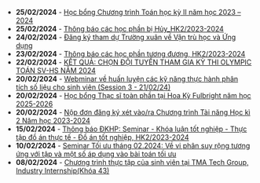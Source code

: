  - **25/02/2024** - [Học bổng Chương trình Toán học kỳ II năm học 2023 – 2024](https://math.hcmus.edu.vn/tin-tức/tin-học-bổng-việc-làm/877-học-bổng-chương-trình-toán-học-kỳ-ii-năm-học-2023-–-2024)
 - **25/02/2024** - [Thông báo các học phần bị Hủy_HK2/2023-2024](https://math.hcmus.edu.vn/tin-tức/tin-giáo-vụ/888-thông-báo-các-học-phần-bị-hủy_hk2-2023-2024)
 - **24/02/2024** - [Đăng ký tham dự Trường xuân về Vận trù học và Ứng dụng](https://math.hcmus.edu.vn/tin-tức/thông-tin-toán-tin-học/887-đăng-ký-tham-dự-trường-xuân-về-vận-trù-học-và-ứng-dụng)
 - **23/02/2024** - [Thông báo các học phần tương đương, HK2/2023-2024](https://math.hcmus.edu.vn/tin-tức/tin-giáo-vụ/876-thông-báo-các-học-phần-tương-đương,-hk2-2023-2024)
 - **22/02/2024** - [KẾT QUẢ: CHỌN ĐỘI TUYỂN THAM GIA KỲ THI OLYMPIC TOÁN SV-HS NĂM 2024](https://math.hcmus.edu.vn/tin-tức/thông-tin-toán-tin-học/885-kết-quả-chọn-đội-tuyển-tham-gia-kỳ-thi-olympic-toán-sv-hs-năm-2024)
 - **20/02/2024** - [Webminar về huấn luyện các kỹ năng thực hành phân tích số liệu cho sinh viên (Session 3 - 21/02/24)](https://math.hcmus.edu.vn/tin-tức/tin-nghiên-cứu/874-webminar_actuarial_23jan24)
 - **20/02/2024** - [Học bổng Thạc sĩ toàn phần tại Hoa Kỳ Fulbright năm học 2025-2026](https://math.hcmus.edu.vn/tin-tức/tin-học-bổng-việc-làm/883-học-bổng-thạc-sĩ-toàn-phần-tại-hoa-kỳ-fulbright-năm-học-2025-2026)
 - **20/02/2024** - [Nộp đơn đăng ký xét vào/ra Chương trình Tài năng Học kì 2 Năm học 2023-2024](https://math.hcmus.edu.vn/tin-tức/tin-giáo-vụ/882-nộp-đơn-đăng-ký-xét-vào-ra-chương-trình-tài-năng-học-kì-2-năm-học-2023-2024)
 - **15/02/2024** - [Thông báo ĐKHP: Seminar - Khóa luận tốt nghiệp - Thực tập đồ án thực tế - Đồ án tốt nghiệp, HK2/2023-2024](https://math.hcmus.edu.vn/tin-tức/tin-giáo-vụ/872-thông-báo-đkhp-seminar-khóa-luận-tốt-nghiệp-thực-tập-đồ-án-thực-tế-đồ-án-tốt-nghiệp,-hk2-2023-2024)
 - **10/02/2024** - [Seminar Tối ưu tháng 02.2024: Về vi phân suy rộng tương ứng với tập và một số áp dụng vào bài toán tối ưu](https://math.hcmus.edu.vn/tin-tức/tin-nghiên-cứu/881-seminar-tối-ưu-tháng-02-2024-về-vi-phân-suy-rộng-tương-ứng-với-tập-và-một-số-áp-dụng-vào-bài-toán-tối-ưu%20)
 - **08/02/2024** - [Chương trình thực tập của sinh viên tại TMA Tech Group, Industry Internship(Khóa 43)](https://math.hcmus.edu.vn/tin-tức/tin-học-bổng-việc-làm/880-chương-trình-thực-tập-của-sinh-viên-tại-tma-tech-group,-industry-internship-khóa-43)
